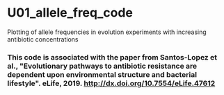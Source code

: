 # U01_allele_freq_code
Plotting of allele frequencies in evolution experiments with increasing antibiotic concentrations

### This code is associated with the paper from Santos-Lopez et al., "Evolutionary pathways to antibiotic resistance are dependent upon environmental structure and bacterial lifestyle". eLife, 2019. http://dx.doi.org/10.7554/eLife.47612
